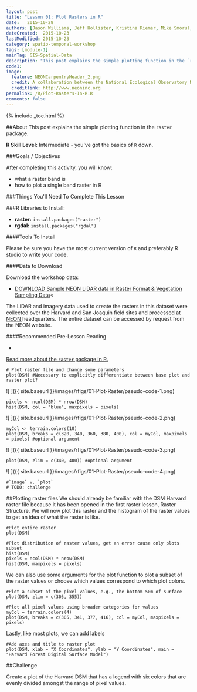 ```yaml
---
layout: post
title: "Lesson 01: Plot Rasters in R"
date:   2015-10-28
authors: [Jason Williams, Jeff Hollister, Kristina Riemer, Mike Smorul, Zack Brym]
dateCreated:  2015-10-23
lastModified: 2015-10-23
category: spatio-temporal-workshop
tags: [module-1]
mainTag: GIS-Spatial-Data
description: "This post explains the simple plotting function in the `raster` package."
code1: 
image:
  feature: NEONCarpentryHeader_2.png
  credit: A collaboration between the National Ecological Observatory Network (NEON) and Data Carpentry
  creditlink: http://www.neoninc.org
permalink: /R/Plot-Rasters-In-R.R
comments: false
---
```


{% include _toc.html %}

##About
This post explains the simple plotting function in the `raster` package.

**R Skill Level:** Intermediate - you've got the basics of `R` down.

<div id="objectives" markdown="1">

###Goals / Objectives

After completing this activity, you will know:

* what a raster band is
* how to plot a single band raster in R

###Things You'll Need To Complete This Lesson


###R Libraries to Install:

* **raster:** `install.packages("raster")`
* **rgdal:** `install.packages("rgdal")`

####Tools To Install

Please be sure you have the most current version of `R` and preferably
R studio to write your code.


####Data to Download

Download the workshop data:

* <a href="http://figshare.com/articles/NEON_AOP_Hyperspectral_Teaching_Dataset_SJER_and_Harvard_forest/1580086" class="btn btn-success"> DOWNLOAD Sample NEON LiDAR data in Raster Format & Vegetation Sampling Data</a><


The LiDAR and imagery data used to create the rasters in this dataset were 
collected over the Harvard and San Joaquin field sites 
and processed at <a href="http://www.neoninc.org" target="_blank" >NEON </a> 
headquarters. The entire dataset can be accessed by request from the NEON website.

####Recommended Pre-Lesson Reading

* <a href="http://cran.r-project.org/web/packages/raster/raster.pdf" target="_blank">
Read more about the `raster` package in R.</a>

</div>



    # Plot raster file and change some parameters
    plot(DSM) #Necessary to explicitly differentiate between base plot and raster plot?

![ ]({{ site.baseurl }}/images/rfigs/01-Plot-Raster/pseudo-code-1.png) 

    pixels <- ncol(DSM) * nrow(DSM)
    hist(DSM, col = "blue", maxpixels = pixels)

![ ]({{ site.baseurl }}/images/rfigs/01-Plot-Raster/pseudo-code-2.png) 

    myCol <- terrain.colors(10)
    plot(DSM, breaks = c(320, 340, 360, 380, 400), col = myCol, maxpixels = pixels) #optional argument

![ ]({{ site.baseurl }}/images/rfigs/01-Plot-Raster/pseudo-code-3.png) 

    plot(DSM, zlim = c(340, 400)) #optional argument

![ ]({{ site.baseurl }}/images/rfigs/01-Plot-Raster/pseudo-code-4.png) 

    #`image` v. `plot`
    # TODO: challenge


##Plotting raster files
We should already be familiar with the DSM Harvard raster file because it has been
opened in the first raster lesson, Raster Structure. We will now plot this raster and the histogram of the raster values to get an idea of what the raster is like.  

```
#Plot entire raster
plot(DSM)

#Plot distribution of raster values, get an error cause only plots subset
hist(DSM)
pixels = ncol(DSM) * nrow(DSM)
hist(DSM, maxpixels = pixels)
```

We can also use some arguments for the plot function to plot a subset of the raster values or choose which values correspond to which plot colors. 

```
#Plot a subset of the pixel values, e.g., the bottom 50m of surface
plot(DSM, zlim = c(305, 355))

#Plot all pixel values using broader categories for values
myCol = terrain.colors(4)
plot(DSM, breaks = c(305, 341, 377, 416), col = myCol, maxpixels = pixels)
```

Lastly, like most plots, we can add labels
```
#Add axes and title to raster plot
plot(DSM, xlab = "X Coordinates", ylab = "Y Coordinates", main = "Harvard Forest Digital Surface Model")
```

##Challenge

Create a plot of the Harvard DSM that has a legend with six colors that are evenly divided amongst the range of pixel values. 
